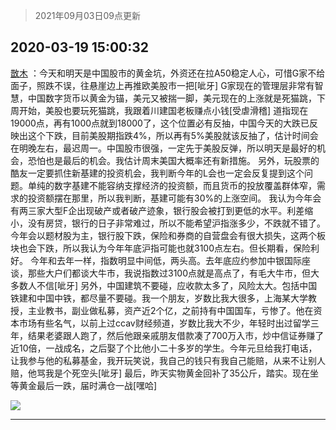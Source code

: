 > 2021年09月03日09点更新
<link rel="stylesheet" href="https://cdn.jsdelivr.net/gh/taotie6/sampleJSON@main/css/photo_show.css">


 ## 2020-03-19 15:00:32 

 [㪚木](https://www.coolapk.com/feed/17412082?shareKey=NDQzMTc5MmE3MGRiNjEzMTc1NDU~) ：今天和明天是中国股市的黄金坑，外资还在拉A50稳定人心，可惜G家不给面子，照跌不误，往悬崖边上再推欧美股市一把[呲牙]
G家现在的管理层非常有智慧，中国数字货币以黄金为锚，美元又被揣一脚，美元现在的上涨就是死猫跳，下周开始，美股也要玩死猫跳，我跟着川建国老板赚点小钱[受虐滑稽]<!--break-->
道指现在19000点，再有1000点就到18000了，这个位置必有反抽，中国今天的大跌已反映出这个下跌，目前美股期指跌4%，所以再有5%美股就该反抽了，估计时间会在明晚左右，最迟周一。中国股市很强，一定先于美股反弹，所以明天是最好的机会，恐怕也是最后的机会。我估计周末美国大概率还有新措施。
另外，玩股票的酷友一定要抓住新基建的投资机会，我判断今年的L会也一定会反复提到这个问题。单纯的数字基建不能容纳支撑经济的投资额，而且货币的投放覆盖群体窄，需求的投资额摆在那里，所以我判断，基建可能有30%的上涨空间。
我认为今年会有两三家大型F企出现破产或者破产迹象，银行股会被打到更低的水平。利差缩小，没有房贷，银行的日子非常难过，所以不能希望沪指涨多少，不跌就不错了。今年会以题材股为主，银行股下跌，保险和券商的自营盘会有很大损失，这两个板块也会下跌，所以我认为今年年底沪指可能也就3100点左右。但长期看，保险利好。
今年和去年一样，指数明显中间低，两头高。去年底应约参加中银国际座谈，那些大户们都谈大牛市，我说指数过3100点就是高点了，有毛大牛市，但大多数人不信[呲牙]
另外，中国建筑不要碰，应收款太多了，风险太大。包括中国铁建和中国中铁，都尽量不要碰。我一个朋友，岁数比我大很多，上海某大学教授，主业教书，副业做私募，资产近2个亿，之前持有中国国车，亏惨了。他在资本市场有些名气，以前上过ccav财经频道，岁数比我大不少，年轻时出过留学三年，结果老婆跟人跑了，然后他跟亲戚朋友借款凑了700万入市，炒中信证券赚了近10倍，一战成名，之后娶了个比他小二十多岁的学生。今年元旦给我打电话，让我参与他的私募基金，我开玩笑说，我自己的钱只有我自己能赔，从来不让别人赔，他骂我是个死空头[呲牙]
最后，昨天实物黄金回补了35公斤，踏实。现在坐等黄金最后一跌，届时满仓一战[嘿哈] 

<div class="album">
<img class="img-item" src="http://image.coolapk.com/feed/2019/0418/10/1081091_1555554465_2814@300x200.gif" />
</div>

 ------- 

